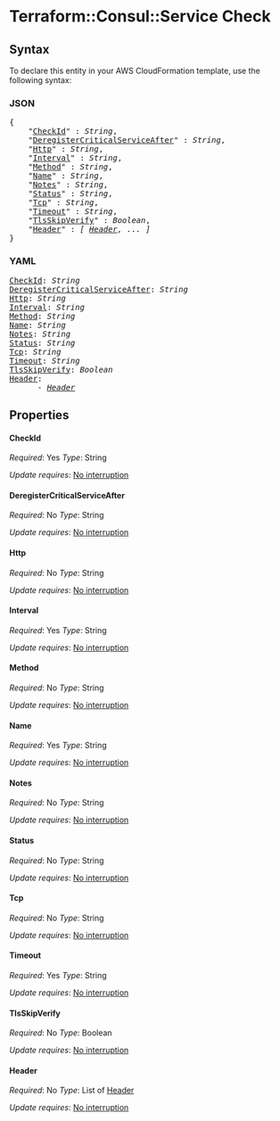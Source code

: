 # Terraform::Consul::Service Check

## Syntax

To declare this entity in your AWS CloudFormation template, use the following syntax:

### JSON

<pre>
{
    "<a href="#checkid" title="CheckId">CheckId</a>" : <i>String</i>,
    "<a href="#deregistercriticalserviceafter" title="DeregisterCriticalServiceAfter">DeregisterCriticalServiceAfter</a>" : <i>String</i>,
    "<a href="#http" title="Http">Http</a>" : <i>String</i>,
    "<a href="#interval" title="Interval">Interval</a>" : <i>String</i>,
    "<a href="#method" title="Method">Method</a>" : <i>String</i>,
    "<a href="#name" title="Name">Name</a>" : <i>String</i>,
    "<a href="#notes" title="Notes">Notes</a>" : <i>String</i>,
    "<a href="#status" title="Status">Status</a>" : <i>String</i>,
    "<a href="#tcp" title="Tcp">Tcp</a>" : <i>String</i>,
    "<a href="#timeout" title="Timeout">Timeout</a>" : <i>String</i>,
    "<a href="#tlsskipverify" title="TlsSkipVerify">TlsSkipVerify</a>" : <i>Boolean</i>,
    "<a href="#header" title="Header">Header</a>" : <i>[ <a href="check-header.md">Header</a>, ... ]</i>
}
</pre>

### YAML

<pre>
<a href="#checkid" title="CheckId">CheckId</a>: <i>String</i>
<a href="#deregistercriticalserviceafter" title="DeregisterCriticalServiceAfter">DeregisterCriticalServiceAfter</a>: <i>String</i>
<a href="#http" title="Http">Http</a>: <i>String</i>
<a href="#interval" title="Interval">Interval</a>: <i>String</i>
<a href="#method" title="Method">Method</a>: <i>String</i>
<a href="#name" title="Name">Name</a>: <i>String</i>
<a href="#notes" title="Notes">Notes</a>: <i>String</i>
<a href="#status" title="Status">Status</a>: <i>String</i>
<a href="#tcp" title="Tcp">Tcp</a>: <i>String</i>
<a href="#timeout" title="Timeout">Timeout</a>: <i>String</i>
<a href="#tlsskipverify" title="TlsSkipVerify">TlsSkipVerify</a>: <i>Boolean</i>
<a href="#header" title="Header">Header</a>: <i>
      - <a href="check-header.md">Header</a></i>
</pre>

## Properties

#### CheckId

_Required_: Yes
_Type_: String

_Update requires_: [No interruption](https://docs.aws.amazon.com/AWSCloudFormation/latest/UserGuide/using-cfn-updating-stacks-update-behaviors.html#update-no-interrupt)

#### DeregisterCriticalServiceAfter

_Required_: No
_Type_: String

_Update requires_: [No interruption](https://docs.aws.amazon.com/AWSCloudFormation/latest/UserGuide/using-cfn-updating-stacks-update-behaviors.html#update-no-interrupt)

#### Http

_Required_: No
_Type_: String

_Update requires_: [No interruption](https://docs.aws.amazon.com/AWSCloudFormation/latest/UserGuide/using-cfn-updating-stacks-update-behaviors.html#update-no-interrupt)

#### Interval

_Required_: Yes
_Type_: String

_Update requires_: [No interruption](https://docs.aws.amazon.com/AWSCloudFormation/latest/UserGuide/using-cfn-updating-stacks-update-behaviors.html#update-no-interrupt)

#### Method

_Required_: No
_Type_: String

_Update requires_: [No interruption](https://docs.aws.amazon.com/AWSCloudFormation/latest/UserGuide/using-cfn-updating-stacks-update-behaviors.html#update-no-interrupt)

#### Name

_Required_: Yes
_Type_: String

_Update requires_: [No interruption](https://docs.aws.amazon.com/AWSCloudFormation/latest/UserGuide/using-cfn-updating-stacks-update-behaviors.html#update-no-interrupt)

#### Notes

_Required_: No
_Type_: String

_Update requires_: [No interruption](https://docs.aws.amazon.com/AWSCloudFormation/latest/UserGuide/using-cfn-updating-stacks-update-behaviors.html#update-no-interrupt)

#### Status

_Required_: No
_Type_: String

_Update requires_: [No interruption](https://docs.aws.amazon.com/AWSCloudFormation/latest/UserGuide/using-cfn-updating-stacks-update-behaviors.html#update-no-interrupt)

#### Tcp

_Required_: No
_Type_: String

_Update requires_: [No interruption](https://docs.aws.amazon.com/AWSCloudFormation/latest/UserGuide/using-cfn-updating-stacks-update-behaviors.html#update-no-interrupt)

#### Timeout

_Required_: Yes
_Type_: String

_Update requires_: [No interruption](https://docs.aws.amazon.com/AWSCloudFormation/latest/UserGuide/using-cfn-updating-stacks-update-behaviors.html#update-no-interrupt)

#### TlsSkipVerify

_Required_: No
_Type_: Boolean

_Update requires_: [No interruption](https://docs.aws.amazon.com/AWSCloudFormation/latest/UserGuide/using-cfn-updating-stacks-update-behaviors.html#update-no-interrupt)

#### Header

_Required_: No
_Type_: List of <a href="check-header.md">Header</a>

_Update requires_: [No interruption](https://docs.aws.amazon.com/AWSCloudFormation/latest/UserGuide/using-cfn-updating-stacks-update-behaviors.html#update-no-interrupt)

